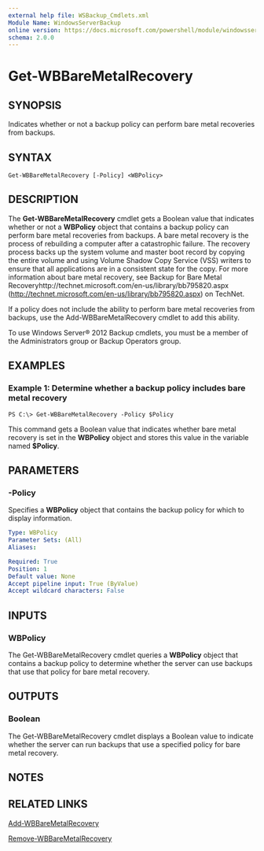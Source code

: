 ```yaml
---
external help file: WSBackup_Cmdlets.xml
Module Name: WindowsServerBackup
online version: https://docs.microsoft.com/powershell/module/windowsserverbackup/get-wbbaremetalrecovery?view=windowsserver2012-ps&wt.mc_id=ps-gethelp
schema: 2.0.0
---
```


# Get-WBBareMetalRecovery

## SYNOPSIS
Indicates whether or not a backup policy can perform bare metal recoveries from backups.

## SYNTAX

```
Get-WBBareMetalRecovery [-Policy] <WBPolicy>
```

## DESCRIPTION
The **Get-WBBareMetalRecovery** cmdlet gets a Boolean value that indicates whether or not a **WBPolicy** object that contains a backup policy can perform bare metal recoveries from backups.
A bare metal recovery is the process of rebuilding a computer after a catastrophic failure.
The recovery process backs up the system volume and master boot record by copying the entire volume and using Volume Shadow Copy Service (VSS) writers to ensure that all applications are in a consistent state for the copy.
For more information about bare metal recovery, see Backup for Bare Metal Recoveryhttp://technet.microsoft.com/en-us/library/bb795820.aspx (http://technet.microsoft.com/en-us/library/bb795820.aspx) on TechNet.

If a policy does not include the ability to perform bare metal recoveries from backups, use the Add-WBBareMetalRecovery cmdlet to add this ability.

To use Windows Server® 2012 Backup cmdlets, you must be a member of the Administrators group or Backup Operators group.

## EXAMPLES

### Example 1: Determine whether a backup policy includes bare metal recovery
```
PS C:\> Get-WBBareMetalRecovery -Policy $Policy
```

This command gets a Boolean value that indicates whether bare metal recovery is set in the **WBPolicy** object and stores this value in the variable named **$Policy**.

## PARAMETERS

### -Policy
Specifies a **WBPolicy** object that contains the backup policy for which to display information.

```yaml
Type: WBPolicy
Parameter Sets: (All)
Aliases: 

Required: True
Position: 1
Default value: None
Accept pipeline input: True (ByValue)
Accept wildcard characters: False
```

## INPUTS

### WBPolicy
The Get-WBBareMetalRecovery cmdlet queries a **WBPolicy** object that contains a backup policy to determine whether the server can use backups that use that policy for bare metal recovery.

## OUTPUTS

### Boolean
The Get-WBBareMetalRecovery cmdlet displays a Boolean value to indicate whether the server can run backups that use a specified policy for bare metal recovery.

## NOTES

## RELATED LINKS

[Add-WBBareMetalRecovery](./Add-WBBareMetalRecovery.md)

[Remove-WBBareMetalRecovery](./Remove-WBBareMetalRecovery.md)

